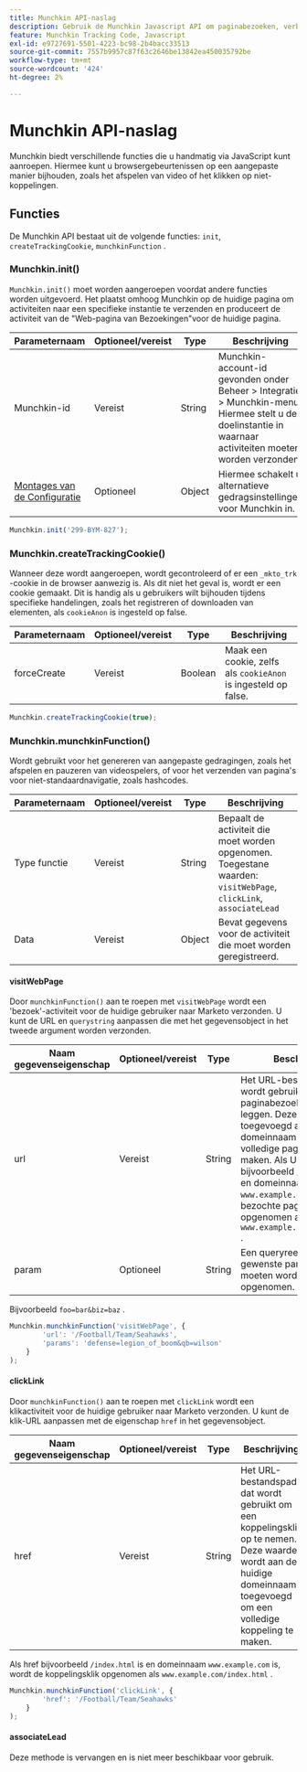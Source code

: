 ```yaml
---
title: Munchkin API-naslag
description: Gebruik de Munchkin Javascript API om paginabezoeken, verbindingskliks, en douanegebeurtenissen met init te volgen, createTrackingCookie, en munchkinFunction methodes.
feature: Munchkin Tracking Code, Javascript
exl-id: e9727691-5501-4223-bc98-2b4bacc33513
source-git-commit: 7557b9957c87f63c2646be13842ea450035792be
workflow-type: tm+mt
source-wordcount: '424'
ht-degree: 2%

---
```


# Munchkin API-naslag

Munchkin biedt verschillende functies die u handmatig via JavaScript kunt aanroepen. Hiermee kunt u browsergebeurtenissen op een aangepaste manier bijhouden, zoals het afspelen van video of het klikken op niet-koppelingen.

## Functies

De Munchkin API bestaat uit de volgende functies: `init`, `createTrackingCookie`, `munchkinFunction` .

<a name="munchkin_init"></a>

### Munchkin.init()

`Munchkin.init()` moet worden aangeroepen voordat andere functies worden uitgevoerd. Het plaatst omhoog Munchkin op de huidige pagina om activiteiten naar een specifieke instantie te verzenden en produceert de activiteit van de &quot;Web-pagina van Bezoekingen&quot;voor de huidige pagina.

| Parameternaam | Optioneel/vereist | Type | Beschrijving |
| --- | --- | --- | --- |
| Munchkin-id | Vereist | String | Munchkin-account-id gevonden onder Beheer > Integratie > Munchkin-menu. Hiermee stelt u de doelinstantie in waarnaar activiteiten moeten worden verzonden. |
| [ Montages van de Configuratie ](configuration.md) | Optioneel | Object | Hiermee schakelt u alternatieve gedragsinstellingen voor Munchkin in. |

```javascript
Munchkin.init('299-BYM-827');
```

### Munchkin.createTrackingCookie()

Wanneer deze wordt aangeroepen, wordt gecontroleerd of er een `_mkto_trk` -cookie in de browser aanwezig is. Als dit niet het geval is, wordt er een cookie gemaakt. Dit is handig als u gebruikers wilt bijhouden tijdens specifieke handelingen, zoals het registreren of downloaden van elementen, als `cookieAnon` is ingesteld op false.

| Parameternaam | Optioneel/vereist | Type | Beschrijving |
| --- | --- | --- | --- |
| forceCreate | Vereist | Boolean | Maak een cookie, zelfs als `cookieAnon` is ingesteld op false. |

```javascript
Munchkin.createTrackingCookie(true);
```

### Munchkin.munchkinFunction()

Wordt gebruikt voor het genereren van aangepaste gedragingen, zoals het afspelen en pauzeren van videospelers, of voor het verzenden van pagina&#39;s voor niet-standaardnavigatie, zoals hashcodes.

| Parameternaam | Optioneel/vereist | Type | Beschrijving |
| --- | --- | --- | --- |
| Type functie | Vereist | String | Bepaalt de activiteit die moet worden opgenomen. Toegestane waarden: `visitWebPage`, `clickLink`, `associateLead` |
| Data | Vereist | Object | Bevat gegevens voor de activiteit die moet worden geregistreerd. |

#### visitWebPage

Door `munchkinFunction()` aan te roepen met `visitWebPage` wordt een &#39;bezoek&#39;-activiteit voor de huidige gebruiker naar Marketo verzonden. U kunt de URL en `querystring` aanpassen die met het gegevensobject in het tweede argument worden verzonden.

| Naam gegevenseigenschap | Optioneel/vereist | Type | Beschrijving |
| --- | --- | --- | --- |
| url | Vereist | String | Het URL-bestandspad dat wordt gebruikt om een paginabezoek vast te leggen.  Deze waarde wordt toegevoegd aan de huidige domeinnaam om een volledige paginanaam te maken. Als URL bijvoorbeeld `/index.html` is en domeinnaam `www.example.com` , wordt de bezochte pagina opgenomen als `www.example.com/index.html` . |
| param | Optioneel | String | Een queryreeks met de gewenste parameters die moeten worden opgenomen. |

Bijvoorbeeld `foo=bar&biz=baz` .

```javascript
Munchkin.munchkinFunction('visitWebPage', {
        'url': '/Football/Team/Seahawks',
        'params': 'defense=legion_of_boom&qb=wilson'
    }
);
```

#### clickLink

Door `munchkinFunction()` aan te roepen met `clickLink` wordt een klikactiviteit voor de huidige gebruiker naar Marketo verzonden. U kunt de klik-URL aanpassen met de eigenschap `href` in het gegevensobject.

| Naam gegevenseigenschap | Optioneel/vereist | Type | Beschrijving |
| --- | --- | --- | --- |
| href | Vereist | String | Het URL-bestandspad dat wordt gebruikt om een koppelingsklik op te nemen. Deze waarde wordt aan de huidige domeinnaam toegevoegd om een volledige koppeling te maken. |

Als href bijvoorbeeld `/index.html` is en domeinnaam `www.example.com` is, wordt de koppelingsklik opgenomen als `www.example.com/index.html` .

```javascript
Munchkin.munchkinFunction('clickLink', {
        'href': '/Football/Team/Seahawks'
    }
);
```

#### associateLead

Deze methode is vervangen en is niet meer beschikbaar voor gebruik.
